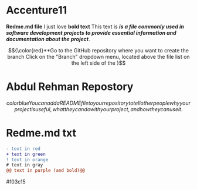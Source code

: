 # Accenture11
**Redme.md file**     I just love **bold text**  This text is ___is a file commonly used in software development projects to provide essential information and documentation about the project___. 

$${\color{red}**Go to the GitHub repository where you want to create the branch Click on the "Branch" dropdown menu, located above the file list on the left side of the }$$
# Abdul Rehman Repostory 

$${color{blue}You can add a README file to your repository to tell other people why your project is useful, what they can do with your project, and how they can use it.}$$


# Redme.md txt

```diff
- text in red
+ text in green
! text in orange
# text in gray
@@ text in purple (and bold)@@
```
#f03c15

























